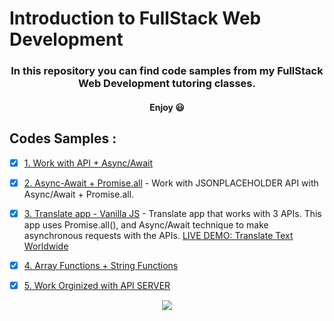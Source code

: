 # Introduction to FullStack Web Development

<h3 align="center">
    In this repository you can find code samples from my FullStack Web Development tutoring classes.
</h3>
<h4 align="center">
    Enjoy 😃
</h4>

## Codes Samples :

- [x] [1. Work with API + Async/Await](https://github.com/Edenik/Introduction-to-FullStack/tree/main/Work%20with%20API%20%2B%20Async-Await)

- [x] [2. Async-Await + Promise.all](https://github.com/Edenik/Introduction-to-FullStack/tree/main/Async-Await%20%2B%20Promise.all) - Work with JSONPLACEHOLDER API with Async/Await + Promise.all.

- [x] [3. Translate app - Vanilla JS](https://github.com/Edenik/Introduction-to-FullStack/tree/main/Translate%20app%20-%20Vanilla%20JS) - Translate app that works with 3 APIs. This app uses Promise.all(), and Async/Await technique to make asynchronous requests with the APIs. [LIVE DEMO: Translate Text Worldwide](https://Edenik.com/translate)

- [x] [4. Array Functions + String Functions](https://github.com/Edenik/Introduction-to-FullStack/tree/main/Array%20Functions%20%2B%20String%20Functions)

- [x] [5. Work Orginized with API SERVER](https://github.com/Edenik/Introduction-to-FullStack/tree/main/Work%20Orginized%20with%20API%20SERVER)

<p align="center"><img src="https://hits.seeyoufarm.com/api/count/incr/badge.svg?url=https%3A%2F%2Fgithub.com%2FEdenik%2FIntroduction-to-FullStack&count_bg=%2379C83D&title_bg=%23555555&icon=&icon_color=%23E7E7E7&title=hits&edge_flat=false"/></p>

